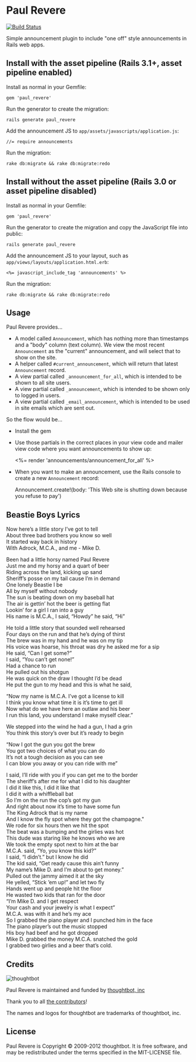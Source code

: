 Paul Revere
===========

[![Build Status](https://secure.travis-ci.org/thoughtbot/paul_revere.png?branch=master)](http://travis-ci.org/thoughtbot/paul_revere)

Simple announcement plugin to include "one off" style announcements in Rails web apps.

Install with the asset pipeline (Rails 3.1+, asset pipeline enabled)
--------------------------------------------------------------------

Install as normal in your Gemfile:

    gem 'paul_revere'

Run the generator to create the migration:

    rails generate paul_revere

Add the announcement JS to `app/assets/javascripts/application.js`:

    //= require announcements

Run the migration:

    rake db:migrate && rake db:migrate:redo

Install without the asset pipeline (Rails 3.0 or asset pipeline disabled)
---------------------------------------------------------------------------

Install as normal in your Gemfile:

    gem 'paul_revere'

Run the generator to create the migration and copy the JavaScript file into public:

    rails generate paul_revere

Add the announcement JS to your layout, such as `app/views/layouts/application.html.erb`:

    <%= javascript_include_tag 'announcements' %>

Run the migration:

    rake db:migrate && rake db:migrate:redo

Usage
-----

Paul Revere provides...

* A model called `Announcement`, which has nothing more than timestamps and a "body" column (text column).  We view the most recent `Announcement` as the "current" announcement, and will select that to show on the site.
* A helper called `#current_announcement`, which will return that latest `Announcement` record.
* A view partial called `_announcement_for_all`, which is intended to be shown to all site users.
* A view partial called `_announcement`, which is intended to be shown only to logged in users.
* A view partial called `_email_announcement`, which is intended to be used in site emails which are sent out.

So the flow would be...

* Install the gem
* Use those partials in the correct places in your view code and mailer view code where you want announcements to show up:

    <%= render 'announcements/announcement_for_all' %>

* When you want to make an announcement, use the Rails console to create a new `Announcement` record:

    Announcement.create!(body: 'This Web site is shutting down because you refuse to pay')

Beastie Boys Lyrics
-------------------

<p>Now here’s a little story I’ve got to tell<br />
About three bad brothers you know so well<br />
It started way back in history<br />
With Adrock, M.C.A., and me - Mike D.</p>

<p>Been had a little horsy named Paul Revere<br />
Just me and my horsy and a quart of beer<br />
Riding across the land, kicking up sand<br />
Sheriff’s posse on my tail cause I’m in demand<br />
One lonely Beastie I be<br />
All by myself without nobody<br />
The sun is beating down on my baseball hat<br />
The air is gettin’ hot the beer is getting flat<br />
Lookin’ for a girl I ran into a guy<br />
His name is M.C.A., I said, “Howdy” he said, “Hi”</p>

<p>He told a little story that sounded well rehearsed<br />
Four days on the run and that he’s dying of thirst<br />
The brew was in my hand and he was on my tip<br />
His voice was hoarse, his throat was dry he asked me for a sip<br />
He said, “Can I get some?”<br />
I said, “You can’t get none!”<br />
Had a chance to run<br />
He pulled out his shotgun<br />
He was quick on the draw I thought I’d be dead<br />
He put the gun to my head and this is what he said,</p>

<p>“Now my name is M.C.A. I’ve got a license to kill<br />
I think you know what time it is it’s time to get ill<br />
Now what do we have here an outlaw and his beer<br />
I run this land, you understand I make myself clear.”</p>

<p>We stepped into the wind he had a gun, I had a grin<br />
You think this story’s over but it’s ready to begin</p>

<p>“Now I got the gun you got the brew<br />
You got two choices of what you can do<br />
It’s not a tough decision as you can see<br />
I can blow you away or you can ride with me”</p>

<p>I said, I’ll ride with you if you can get me to the border<br />
The sheriff’s after me for what I did to his daughter<br />
I did it like this, I did it like that<br />
I did it with a whiffleball bat<br />
So I’m on the run the cop’s got my gun<br />
And right about now it’s time to have some fun<br />
The King Adrock that is my name<br />
And I know the fly spot where they got the champagne.&quot;<br />
We rode for six hours then we hit the spot<br />
The beat was a bumping and the girlies was hot<br />
This dude was staring like he knows who we are<br />
We took the empty spot next to him at the bar<br />
M.C.A. said, “Yo, you know this kid?”<br />
I said, “I didn’t.” but I know he did<br />
The kid said, “Get ready cause this ain’t funny<br />
My name’s Mike D. and I’m about to get money.”<br />
Pulled out the jammy aimed it at the sky<br />
He yelled, “Stick ’em up!” and let two fly<br />
Hands went up and people hit the floor<br />
He wasted two kids that ran for the door<br />
“I’m Mike D. and I get respect<br />
Your cash and your jewelry is what I expect”<br />
M.C.A. was with it and he’s my ace<br />
So I grabbed the piano player and I punched him in the face<br />
The piano player’s out the music stopped<br />
His boy had beef and he got dropped<br />
Mike D. grabbed the money M.C.A. snatched the gold<br />
I grabbed two girlies and a beer that’s cold.</p>

Credits
-------

![thoughtbot](http://thoughtbot.com/images/tm/logo.png)

Paul Revere is maintained and funded by [thoughtbot, inc](http://thoughtbot.com/community)

Thank you to all [the contributors](https://github.com/thoughtbot/paul_revere/contributors)!

The names and logos for thoughtbot are trademarks of thoughtbot, inc.

License
-------

Paul Revere is Copyright © 2009-2012 thoughtbot. It is free software, and may be redistributed under the terms specified in the MIT-LICENSE file.
